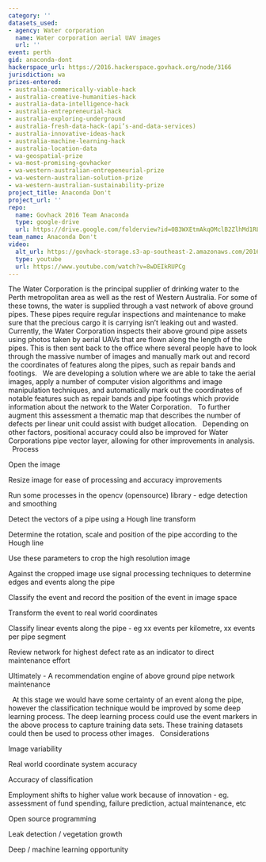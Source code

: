 ```yaml
---
category: ''
datasets_used:
- agency: Water corporation
  name: Water corporation aerial UAV images
  url: ''
event: perth
gid: anaconda-dont
hackerspace_url: https://2016.hackerspace.govhack.org/node/3166
jurisdiction: wa
prizes-entered:
- australia-commerically-viable-hack
- australia-creative-humanities-hack
- australia-data-intelligence-hack
- australia-entrepreneurial-hack
- australia-exploring-underground
- australia-fresh-data-hack-(api’s-and-data-services)
- australia-innovative-ideas-hack
- australia-machine-learning-hack
- australia-location-data
- wa-geospatial-prize
- wa-most-promising-govhacker
- wa-western-australian-entrepeneurial-prize
- wa-western-australian-solution-prize
- wa-western-australian-sustainability-prize
project_title: Anaconda Don't
project_url: ''
repo:
  name: Govhack 2016 Team Anaconda
  type: google-drive
  url: https://drive.google.com/folderview?id=0B3WXEtmAkqOMclB2ZlhMd1RLSDQ&usp=sharing
team_name: Anaconda Don't
video:
  alt_url: https://govhack-storage.s3-ap-southeast-2.amazonaws.com/2016/Anaconda%20dont%20video.mp4
  type: youtube
  url: https://www.youtube.com/watch?v=8wDEIkRUPCg
---
```


​​​​​​​The Water Corporation is the principal supplier of drinking water to the Perth metropolitan area as well as the rest of Western Australia. For some of these towns, the water is supplied through a vast network of above ground pipes. These pipes require regular inspections and maintenance to make sure that the precious cargo it is carrying isn’t leaking out and wasted.
 
Currently, the Water Corporation inspects their above ground pipe assets using photos taken by aerial UAVs that are flown along the length of the pipes. This is then sent back to the office where several people have to look through the massive number of images and manually mark out and record the coordinates of features along the pipes, such as repair bands and footings.
 
We are developing a solution where we are able to take the aerial images, apply a number of computer vision algorithms and image manipulation techniques, and automatically mark out the coordinates of notable features such as repair bands and pipe footings which provide information about the network to the Water Corporation. 
 
To further augment this assessment a thematic map that describes the number of defects per linear unit could assist with budget allocation.
 
Depending on other factors, positional accuracy could also be improved for Water Corporations pipe vector layer, allowing for other improvements in analysis.
 
Process
 

Open the image


Resize image for ease of processing and accuracy improvements


Run some processes in the opencv (opensource) library - edge detection and smoothing


Detect the vectors of a pipe using a Hough line transform


Determine the rotation, scale and position of the pipe according to the Hough line


Use these parameters to crop the high resolution image


Against the cropped image use signal processing techniques to determine edges and events along the pipe


Classify the event and record the position of the event in image space


Transform the event to real world coordinates


Classify linear events along the pipe - eg xx events per kilometre, xx events per pipe segment


Review network for highest defect rate as an indicator to direct maintenance effort


Ultimately - A recommendation engine of above ground pipe network maintenance

 
At this stage we would have some certainty of an event along the pipe, however the classification technique would be improved by some deep learning process. The deep learning process could use the event markers in the above process to capture training data sets. These training datasets could then be used to process other images.
 
Considerations

Image variability


Real world coordinate system accuracy


Accuracy of classification 


Employment shifts to higher value work because of innovation - eg. assessment of fund spending, failure prediction, actual maintenance, etc


Open source programming


Leak detection / vegetation growth


Deep / machine learning opportunity